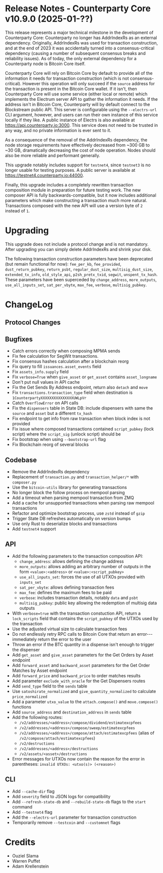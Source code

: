 # Release Notes - Counterparty Core v10.9.0 (2025-01-??)

This release represents a major technical milestone in the development of Counterparty Core: Counterparty no longer has AddrIndexRs as an external dependency. Originally, AddrIndexRs was used for transaction construction, and at the end of 2023 it was accidentally turned into a consensus-critical dependency (causing a number of subsequent consensus breaks and reliability issues). As of today, the only external dependency for a Counterparty node is Bitcoin Core itself.

Counterparty Core will rely on Bitcoin Core by default to provide all of the information it needs for transaction construction (which is not consensus-critical). However this operation will only succeed if the `source` address for the transaction is present in the Bitcoin Core wallet. If it isn't, then Counterparty Core will use some service (either local or remote) which implements the Electrum server API to gather the information it needs. If the address isn't in Bitcoin Core, Counterparty will by default connect to the Blockstream public API. This server is configurable using the `--electrs-url` CLI argument, however, and users can run their own instance of this service locally if they like. A public instance of Electrs is also available at <https://api.counterparty.io:3000>. This service does not need to be trusted in any way, and no private information is ever sent to it.

As a consequence of the removal of the AddrIndexRs dependency, the node storage requirements have effectively decreased from ~300 GB to ~30 GB, dramatically decreasing the cost of node operation. Nodes should also be more reliable and performant generally.

This upgrade notably includes support for `testnet4`, since `testnet3` is no longer usable for testing purposes. A public server is available at <https://testnet4.counterparty.io:44000>.

Finally, this upgrade includes a completely rewritten transaction composition module in preparation for future testing work. The new composer API is fully backwards-compatible, but it now includes additional parameters which make constructing a transaction much more natural. Transactions composed with the new API will use a version byte of `2` instead of `1`.


# Upgrading

This upgrade does not include a protocol change and is not mandatory. After upgrading you can simply delete AddrIndexRs and shrink your disk.

The following transaction construction parameters have been deprecated (but remain functional for now): `fee_per_kb`, `fee_provided`, `dust_return_pubkey`, `return_psbt`, `regular_dust_size`, `multisig_dust_size`, `extended_tx_info`, `old_style_api`, `p2sh_pretx_txid`, `segwit`, `unspent_tx_hash`. These parameters have been superceded by `change_address`, `more_outputs`, `use_all_inputs_set`, `sat_per_vbyte`, `max_fee`, `verbose`, `multisig_pubkey`.


# ChangeLog

## Protocol Changes

## Bugfixes

- Catch errors correctly when composing MPMA sends
- Fix fee calculation for SegWit transactions.
- Fix consensus hashes calculation after a blockchain reorg
- Fix query to fill `issuances.asset_events` field
- Fix `assets_info.supply` field
- Fix `verbose=True` when `give_asset` or `get_asset` contains `asset_longname`
- Don't put null values in API cache
- Fix the Get Sends By Address endpoint, return also `detach` and `move`
- Fix `transactions.transaction_type` field when destination is `1CounterpartyXXXXXXXXXXXXXXXUWLpVr`
- Catch `OverflowError` on API calls
- Fix the `dispensers` table in State DB: include dispensers with same the `source` and `asset` but a different `tx_hash`
- Fix endpoint to get info from raw transaction when block index is not provided
- Fix issue where composed transactions contained `script_pubkey` (lock script) where the `script_sig` (unlock script) should be
- Fix bootstrap when using `--bootstrap-url` flag
- Fix Blockchain reorg of several blocks

## Codebase

- Remove the AddrIndexRs dependency
- Replacement of `transaction.py` and `transaction_helper/*` with `composer.py`
- Use the `bitcoin-utils` library for generating transactions
- No longer block the follow process on mempool parsing
- Add a timeout when parsing mempool transaction from ZMQ
- Add a cache for unsupported transactions when parsing raw mempool transactions
- Refactor and optimize bootstrap process, use `zstd` instead of `gzip`
- Trigger State DB refreshes automatically on version bumps
- Use only Rust to deserialize blocks and transactions
- Add `testnet4` support

## API

- Add the following parameters to the transaction composition API:
    * `change_address`: allows defining the change address
    * `more_outputs`: allows adding an arbitrary number of outputs in the form `<value>:<address>` or `<value>:<script_pubkey>`
    * `use_all_inputs_set`: forces the use of all UTXOs provided with `inputs_set`
    * `sat_per_vbyte`: allows defining transaction fees
    * `max_fee`: defines the maximum fees to be paid
    * `verbose`: includes transaction details, notably `data` and `psbt`
    * `multisig_pubkey`: public key allowing the redemption of multisig data outputs
- With `verbose=true` with the transaction constuction API, return a `lock_scripts` field that contains the `script_pubkey` of the UTXOs used by the transaction
- Use the adjusted virtual size to calculate transaction fees
- Do not endlessly retry RPC calls to Bitcoin Core that return an error---immediately return the error to the user
- Throw an error if the BTC quantity in a dispense isn't enough to trigger the dispenser
- Add `get_asset` and `give_asset` parameters for the Get Orders by Asset endpoint
- Add `forward_asset` and `backward_asset` parameters for the Get Order Matches by Asset endpoint
- Add `forward_price` and `backward_price` to order matches results
- Add parameter `exclude_with_oracle` for the Get Dispensers routes
- Add `send_type` field to the `sends` table
- Use `satoshirate_normalized` and `give_quantity_normalized` to calculate `price_normalized`
- Add a parameter `utxo_value` to the `attach.compose()` and `move.compose()` functions
- Add `source_address` and `destination_address` in `sends` table
- Add the following routes:
    * `/v2/addresses/<address>/compose/dividend/estimatexcpfees`
    * `/v2/addresses/<address>/compose/sweep/estimatexcpfees`
    * `/v2/addresses/<address>/compose/attach/estimatexcpfees` (alias of `/v2/compose/attach/estimatexcpfees`)
    * `/v2/destructions`
    * `/v2/addresses/<address>/destructions`
    * `/v2/assets/<asset>/destructions`
- Error messages for UTXOs now contain the reason for the error in parentheses: `invalid UTXOs: <utxo(s)> (<reason>)`

## CLI

- Add `--cache-dir` flag
- Add `severity` field to JSON logs for compatibility
- Add `--refresh-state-db` and `--rebuild-state-db` flags to the `start` command
- Add `--testnet4` flag
- Add the `--electrs-url` parameter for transaction construction
- Temporarily remove `--testcoin` and `--customnet` flags


# Credits

- Ouziel Slama
- Warren Puffet
- Adam Krellenstein
